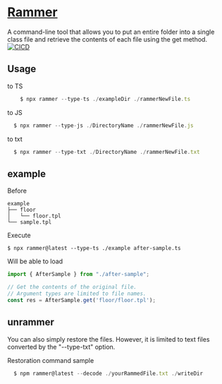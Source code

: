# [Rammer](https://www.npmjs.com/package/rammer)
A command-line tool that allows you to put an entire folder into a single class file and retrieve the contents of each file using the get method.  
[![CICD](https://github.com/trysd/npm-rammer/actions/workflows/release.yml/badge.svg)](https://github.com/trysd/npm-rammer/actions/workflows/release.yml)

## Usage
to TS
```js
    $ npx rammer --type-ts ./exampleDir ./rammerNewFile.ts
```
to JS
```js
  $ npx rammer --type-js ./DirectoryName ./rammerNewFile.js
```
to txt
```js
  $ npx rammer --type-txt ./DirectoryName ./rammerNewFile.txt
```

## example
Before
```
example
├── floor
│   └── floor.tpl
└── sample.tpl
```

Execute
```
$ npx rammer@latest --type-ts ./example after-sample.ts
```

Will be able to load
```js
import { AfterSample } from "./after-sample";

// Get the contents of the original file.
// Argument types are limited to file names.
const res = AfterSample.get('floor/floor.tpl');
```

## unrammer
You can also simply restore the files. However, it is limited to text files converted by the "--type-txt" option.

Restoration command sample
```js
  $ npm rammer@latest --decode ./yourRammedFile.txt ./writeDir
```
